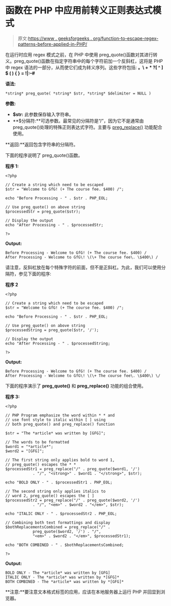 # 函数在 PHP 中应用前转义正则表达式模式

> 原文:[https://www . geeksforgeeks . org/function-to-escape-regex-patterns-before-applied-in-PHP/](https://www.geeksforgeeks.org/function-to-escape-regex-patterns-before-applied-in-php/)

在运行时应用 regex 模式之前，在 PHP 中使用 preg_quote()函数对其进行转义。preg_quote()函数在指定字符串中的每个字符前加一个反斜杠，这将是 PHP 中 regex 语法的一部分，从而使它们成为转义序列。这些字符包括:
**。\ + * ?[ ^ ] $ ( ) { } = !|:–#**

**语法:**

```
*string* preg_quote( *string* $str, *string* $delimiter = NULL )
```

**参数:**

*   **$str:** 此参数保存输入字符串。
*   **$分隔符:**可选参数。最常见的分隔符是“/”，因为它不是通常由 preg_quote()处理的特殊正则表达式字符。主要与 [preg_replace()](https://www.geeksforgeeks.org/php-preg_replace-function/) 功能配合使用。

**返回:**返回包含字符串的分隔符。

下面的程序说明了 preg_quote()函数。

**程序 1:**

```
<?php

// Create a string which need to be escaped
$str = "Welcome to GfG! (+ The course fee. $400) /";

echo "Before Processing - " . $str . PHP_EOL;

// Use preg_quote() on above string
$processedStr = preg_quote($str);

// Display the output
echo "After Processing - " . $processedStr;

?>
```

**Output:**

```
Before Processing - Welcome to GfG! (+ The course fee. $400) /
After Processing - Welcome to GfG\! \(\+ The course fee\. \$400\) /

```

请注意，反斜杠放在每个特殊字符的前面，但不是正斜杠。为此，我们可以使用分隔符，参见下面的程序:

**程序 2**

```
<?php

// Create a string which need to be escaped
$str = "Welcome to GfG! (+ The course fee. $400) /";

echo "Before Processing - " . $str . PHP_EOL;

// Use preg_quote() on above string
$processedString = preg_quote($str, '/');

// Display the output
echo "After Processing - " . $processedString;

?>
```

**Output:**

```
Before Processing - Welcome to GfG! (+ The course fee. $400) /
After Processing - Welcome to GfG\! \(\+ The course fee\. \$400\) \/

```

下面的程序演示了 **preg_quote()** 和 **preg_replace()** 功能的组合使用。

**程序 3:**

```
<?php

// PHP Program emphasize the word within * * and 
// use font style to italic within [ ] using
// both preg_quote() and preg_replace() function

$str = "The *article* was written by [GFG]";

// The words to be formatted
$word1 = "*article*";
$word2 = "[GFG]";

// The first string only applies bold to word 1,
// preg_quote() escapes the * *
$processedStr1 = preg_replace("/" . preg_quote($word1, '/')
            . "/", "<strong>" . $word1 . "</strong>", $str);

echo "BOLD ONLY - " . $processedStr1 . PHP_EOL;

// The second string only applies italics to 
// word 2, preg_quote() escapes the [ ]
$processedStr2 = preg_replace("/" . preg_quote($word2, '/')
            . "/", "<em>" . $word2 . "</em>", $str);

echo "ITALIC ONLY - " . $processedStr2 . PHP_EOL;

// Combining both text formattings and display
$bothReplacementsCombined = preg_replace("/" .
            preg_quote($word2, '/') . "/",
            "<em>" . $word2 . "</em>", $processedStr1);

echo "BOTH COMBINED - " . $bothReplacementsCombined;

?>
```

**Output:**

```
BOLD ONLY - The *article* was written by [GFG]
ITALIC ONLY - The *article* was written by *[GFG]*
BOTH COMBINED - The *article* was written by *[GFG]*

```

**注意:**要注意文本格式标签的应用，应该在本地服务器上运行 PHP 并回显到浏览器。
